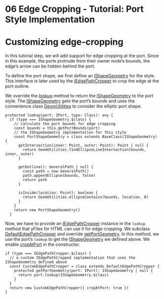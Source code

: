 <!--
 //////////////////////////////////////////////////////////////////////////////
 // @license
 // This file is part of yFiles for HTML 2.6.0.4.
 // Use is subject to license terms.
 //
 // Copyright (c) 2000-2024 by yWorks GmbH, Vor dem Kreuzberg 28,
 // 72070 Tuebingen, Germany. All rights reserved.
 //
 //////////////////////////////////////////////////////////////////////////////
-->
# 06 Edge Cropping - Tutorial: Port Style Implementation

# Customizing edge-cropping

In this tutorial step, we will add support for edge cropping at the port. Since in this example, the ports protrude from their owner node’s bounds, the edge’s arrow can be hidden behind the port.

To define the port shape, we first define an [IShapeGeometry](https://docs.yworks.com/yfileshtml/#/api/IShapeGeometry) for the style. This interface is later used by the [IEdgePathCropper](https://docs.yworks.com/yfileshtml/#/api/IEdgePathCropper) to crop the edge at the port outline.

We override the [lookup](https://docs.yworks.com/yfileshtml/#/dguide/customizing_concepts_lookup) method to return the [IShapeGeometry](https://docs.yworks.com/yfileshtml/#/api/IShapeGeometry) to the port style. The [IShapeGeometry](https://docs.yworks.com/yfileshtml/#/api/IShapeGeometry) gets the port’s bounds and uses the convenience class [GeomUtilities](https://docs.yworks.com/yfileshtml/#/api/GeomUtilities) to consider the elliptic port shape.

```
protected lookup(port: IPort, type: Class): any {
  if (type === IShapeGeometry.$class) {
    // calculate the port bounds for edge cropping
    const bounds = this.getPortBounds(port)
    // the IShapeGeometry implementation for this style
    const PortShapeGeometry = class extends BaseClass(IShapeGeometry) {
      getIntersection(inner: Point, outer: Point): Point | null {
        return GeomUtilities.findEllipseLineIntersection(bounds, inner, outer)
      }

      getOutline(): GeneralPath | null {
        const path = new GeneralPath()
        path.appendEllipse(bounds, false)
        return path
      }

      isInside(location: Point): boolean {
        return GeomUtilities.ellipseContains(bounds, location, 0)
      }
    }
    return new PortShapeGeometry()
  }
```

Now, we have to provide an [IEdgePathCropper](https://docs.yworks.com/yfileshtml/#/api/IEdgePathCropper) instance in the `lookup` method that yFiles for HTML can use it for edge cropping. We subclass [DefaultEdgePathCropper](https://docs.yworks.com/yfileshtml/#/api/DefaultEdgePathCropper) and override [getPortGeometry](https://docs.yworks.com/yfileshtml/#/api/DefaultEdgePathCropper#DefaultEdgePathCropper-method-getPortGeometry). In this method, we use the port’s `lookup` to get the [IShapeGeometry](https://docs.yworks.com/yfileshtml/#/api/IShapeGeometry) we defined above. We enable [cropAtPort](https://docs.yworks.com/yfileshtml/#/api/DefaultEdgePathCropper#DefaultEdgePathCropper-property-cropAtPort) in the constructor.

```
if (type === IEdgePathCropper.$class) {
  // a custom IEdgePathCropped implementation that uses the IShapeGeometry defined above
  const CustomEdgePathCropper = class extends DefaultEdgePathCropper {
    protected getPortGeometry(port: IPort): IShapeGeometry | null {
      return port.lookup(IShapeGeometry.$class)
    }
  }
  return new CustomEdgePathCropper({ cropAtPort: true })
}
```

